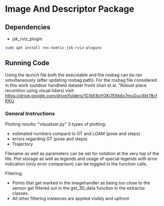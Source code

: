 # Image And Descriptor Package

## Dependencies

- jsk_rviz_plugin

```bash
sudo apt install ros-noetic-jsk-rviz-plugins
```

## Running Code

Using the launch file both the executable and the rosbag can be ran simultaneously (after updating rosbag path).
For the rosbag file considered in this work (outdoor handheld dataset fromt shan et al. "Robust place reconition using visual lidars) visit:
https://drive.google.com/drive/folders/1G1kE8oYGKj7EMdjx7muGucXkt78cfKKU

### General Instructions

Plotting results:
"visualizer.py"
3 types of plotting:

- estimated numbers compard to GT and LOAM (pose and steps)
- errors regarding GT (pose and steps)
- Trajectory

Filename as well as parameters can be set for notation at the very top of the file.
Plot storage as well as legends and usage of special legends with error indication (only error comparison) can be toggled in the function calls.

Filtering:

- Points that get marked in the imagehandler as being too close to the sensor get filtered out in the get_3D_data function in the extractor classes.
- All other filtering instances are applied visibly and upfront
